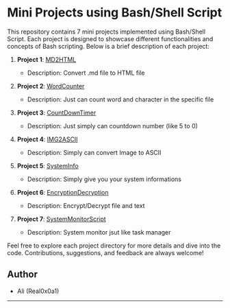 # Mini Projects using Bash/Shell Script

This repository contains 7 mini projects implemented using Bash/Shell Script. Each project is designed to showcase different functionalities and concepts of Bash scripting. Below is a brief description of each project:

1. **Project 1**: [MD2HTML](MD2HTML)
   - Description: Convert .md file to HTML file

2. **Project 2**: [WordCounter](WordCounter)
   - Description: Just can count word and character in the specific file

3. **Project 3**: [CountDownTimer](CountDownTimer)
   - Description: Just simply can countdown number (like 5 to 0)

4. **Project 4**: [IMG2ASCII](IMG2ASCII)
   - Description: Simply can convert Image to ASCII

5. **Project 5**: [SystemInfo](SystemInfo)
   - Description: Simply give you your system informations

6. **Project 6**: [EncryptionDecryption](EncryptionDecryption)
   - Description: Encrypt/Decrypt file and text

7. **Project 7**: [SystemMonitorScript](SystemMonitorScript)
   - Description: System monitor jsut like task manager 

Feel free to explore each project directory for more details and dive into the code. Contributions, suggestions, and feedback are always welcome!

## Author

- Ali (Real0x0a1)

---